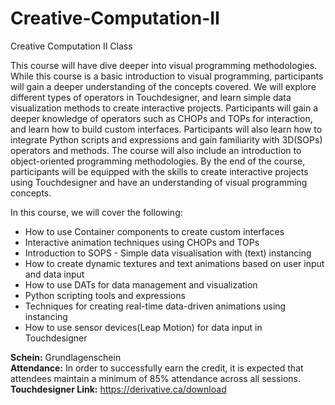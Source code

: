 # Creative-Computation-II
Creative Computation II Class

This course will have dive deeper into visual programming methodologies. While this course is a basic introduction to visual programming, participants will gain a deeper understanding of the concepts covered. We will explore different types of operators in Touchdesigner, and learn simple data visualization methods to create interactive projects. Participants will gain a deeper knowledge of operators such as CHOPs and TOPs for interaction, and learn how to build custom interfaces. Participants will also learn how to integrate Python scripts and expressions and gain familiarity with 3D(SOPs) operators and methods. The course will also include an introduction to object-oriented programming methodologies. By the end of the course, participants will be equipped with the skills to create interactive projects using Touchdesigner and have an understanding of visual programming concepts.


In this course, we will cover the following:
- How to use Container components to create custom interfaces
- Interactive animation techniques using CHOPs and TOPs
- Introduction to SOPS - Simple data visualisation with (text) instancing
- How to create dynamic textures and text animations based on user input and data input
- How to use DATs for data management and visualization
- Python scripting tools and expressions
- Techniques for creating real-time data-driven animations using instancing
- How to use sensor devices(Leap Motion) for data input in Touchdesigner

__Schein:__ Grundlagenschein <br />
__Attendance:__ In order to successfully earn the credit, it is expected that attendees maintain a minimum of 85% attendance across all sessions. <br />
__Touchdesigner Link:__ https://derivative.ca/download

